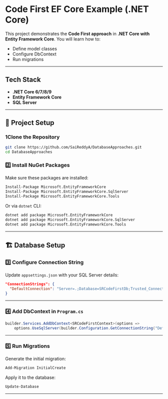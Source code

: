 #  Code First EF Core Example (.NET Core)

This project demonstrates the **Code First approach** in **.NET Core with Entity Framework Core**.
You will learn how to:

* Define model classes
* Configure DbContext 
* Run migrations
---

## Tech Stack
* **.NET Core 6/7/8/9**
* **Entity Framework Core**
* **SQL Server**

---




## 📂 Project Setup

### 1️Clone the Repository

```bash
git clone https://github.com/SaiReddyA/DatabaseApproaches.git
cd DatabaseApproaches
```

### 2️⃣ Install NuGet Packages

Make sure these packages are installed:

```bash
Install-Package Microsoft.EntityFrameworkCore
Install-Package Microsoft.EntityFrameworkCore.SqlServer
Install-Package Microsoft.EntityFrameworkCore.Tools
```

Or via `dotnet` CLI:

```bash
dotnet add package Microsoft.EntityFrameworkCore
dotnet add package Microsoft.EntityFrameworkCore.SqlServer
dotnet add package Microsoft.EntityFrameworkCore.Tools
```

---

## 🏗 Database Setup

### 3️⃣ Configure Connection String

Update `appsettings.json` with your SQL Server details:

```json
"ConnectionStrings": {
  "DefaultConnection": "Server=.;Database=SRCodeFirstDb;Trusted_Connection=True;MultipleActiveResultSets=true;TrustServerCertificate=True;"
}
```

---

### 4️⃣ Add DbContext in `Program.cs`

```csharp
builder.Services.AddDbContext<SRCodeFirstContext>(options =>
    options.UseSqlServer(builder.Configuration.GetConnectionString("DefaultConnection")));
```

---

### 5️⃣ Run Migrations

Generate the initial migration:

```bash
Add-Migration InitialCreate
```

Apply it to the database:

```bash
Update-Database
```

---

